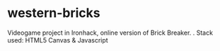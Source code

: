 # western-bricks
Videogame project in Ironhack, online version of Brick Breaker.  .
Stack used: HTML5 Canvas & Javascript
